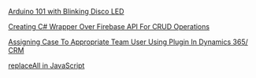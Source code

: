 [Arduino 101 with Blinking Disco LED](https://www.ashishvishwakarma.com/arduino-101-disco-led/)

[Creating C# Wrapper Over Firebase API For CRUD Operations](https://www.ashishvishwakarma.com/creating-c-sharp-wrapper-over-firebase-api-for-basic-crud/)

[Assigning Case To Appropriate Team User Using Plugin In Dynamics 365/ CRM](https://www.ashishvishwakarma.com/assigning-case-to-appropriate-team-user-using-plugin-in-dynamics-365-crm/)

[replaceAll in JavaScript](https://www.ashishvishwakarma.com/replaceall-in-javascript/)
